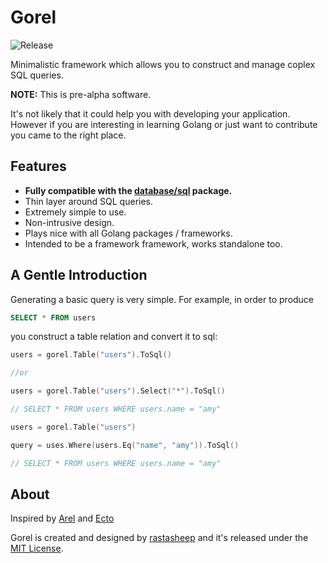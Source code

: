 # Gorel
![Release](http://img.shields.io/github/release/rastasheep/gorel.svg?style=flat)

Minimalistic framework which allows you to construct and manage coplex SQL queries.

__NOTE:__ This is pre-alpha software.

It's not likely that it could help you with developing your application. However if you are interesting in learning Golang or just want to contribute you came to the right place.

## Features
* **Fully compatible with the [database/sql](http://godoc.org/database/sql) package.**
* Thin layer around SQL queries.
* Extremely simple to use.
* Non-intrusive design.
* Plays nice with all Golang packages / frameworks.
* Intended to be a framework framework, works standalone too.

## A Gentle Introduction

Generating a basic query is very simple. For example, in order to produce

```sql
SELECT * FROM users
```

you construct a table relation and convert it to sql:

```go
users = gorel.Table("users").ToSql()

//or

users = gorel.Table("users").Select("*").ToSql()

// SELECT * FROM users WHERE users.name = "amy"
```

```go
users = gorel.Table("users")

query = uses.Where(users.Eq("name", "amy")).ToSql()

// SELECT * FROM users WHERE users.name = "amy"
```


## About

Inspired by [Arel](https://github.com/rails/arel) and [Ecto](https://github.com/elixir-lang/ecto)

Gorel is created and designed by [rastasheep](https://github.com/rastasheep/) and it's released under the [MIT License](http://opensource.org/licenses/MIT).
